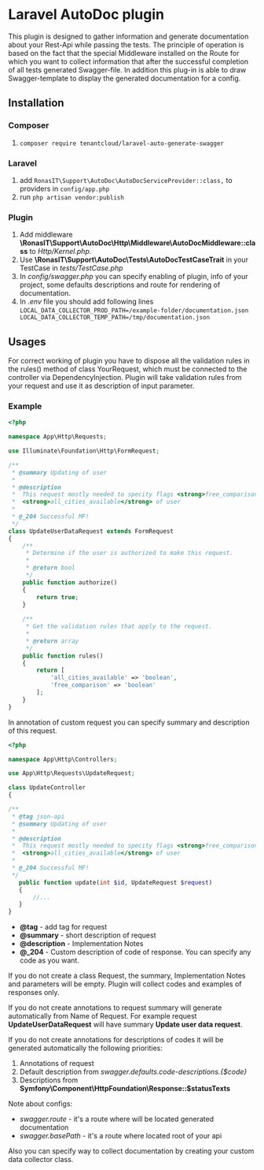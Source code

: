 # Laravel AutoDoc plugin 

This plugin is designed to gather information and generate documentation about 
your Rest-Api while passing the tests. The principle of operation is based on 
the fact that the special Middleware installed on the Route for which you want 
to collect information that after the successful completion of all tests 
generated Swagger-file. In addition this plug-in is able to draw Swagger-template 
to display the generated documentation for a config.

## Installation

### Composer
 1. `composer require tenantcloud/laravel-auto-generate-swagger`

### Laravel
 1. add `RonasIT\Support\AutoDoc\AutoDocServiceProvider::class,` to providers in `config/app.php`
 1. run `php artisan vendor:publish`
 
### Plugin
 1. Add middleware **\RonasIT\Support\AutoDoc\Http\Middleware\AutoDocMiddleware::class** to *Http/Kernel.php*.
 1. Use **\RonasIT\Support\AutoDoc\Tests\AutoDocTestCaseTrait** in your TestCase in *tests/TestCase.php*
 1. In *config/swagger.php* you can specify enabling of plugin, info of your project, 
 some defaults descriptions and route for rendering of documentation. 
 1. In *.env* file you should add following lines
    `
    LOCAL_DATA_COLLECTOR_PROD_PATH=/example-folder/documentation.json  
    LOCAL_DATA_COLLECTOR_TEMP_PATH=/tmp/documentation.json
    `

## Usages
 For correct working of plugin you have to dispose all the validation rules in the rules() method of class YourRequest, 
 which must be connected to the controller via DependencyInjection. Plugin will take validation rules from your request and use it as description 
 of input parameter. 
  
### Example

 ```php
 <?php
 
 namespace App\Http\Requests;  
 
 use Illuminate\Foundation\Http\FormRequest;
 
 /**
  * @summary Updating of user
  *
  * @description
  *  This request mostly needed to specity flags <strong>free_comparison</strong> and 
  *  <strong>all_cities_available</strong> of user
  *
  * @_204 Successful MF!
  */
 class UpdateUserDataRequest extends FormRequest
 {
     /**
      * Determine if the user is authorized to make this request.
      *
      * @return bool
      */
     public function authorize()
     {
         return true;
     }  
   
     /**
      * Get the validation rules that apply to the request.
      *
      * @return array
      */
     public function rules()
     {
         return [
             'all_cities_available' => 'boolean',
             'free_comparison' => 'boolean'
         ];
     }
 }

 ```

In annotation of custom request you can specify summary and description of this request.
 ```php
<?php
 
 namespace App\Http\Controllers;  
 
 use App\Http\Requests\UpdateRequest;
 
 class UpdateController
 { 
 
 /**
  * @tag json-api
  * @summary Updating of user
  *
  * @description
  *  This request mostly needed to specity flags <strong>free_comparison</strong> and 
  *  <strong>all_cities_available</strong> of user
  *
  * @_204 Successful MF!
  */
    public function update(int $id, UpdateRequest $request)
    {
        //...
    }
 }
 ```
 
 - **@tag** - add tag for request
 - **@summary** - short description of request
 - **@description** - Implementation Notes
 - **@_204** - Custom description of code of response. You can specify any code as you want.
 
 If you do not create a class Request, the summary, Implementation Notes and parameters will be empty. 
 Plugin will collect codes and examples of responses only.
 
 If you do not create annotations to request summary will generate automatically from Name of Request.
 For example request **UpdateUserDataRequest** will have summary **Update user data request**.  
 
 If you do not create annotations for descriptions of codes it will be generated automatically the following priorities:
 1. Annotations of request
 2. Default description from *swagger.defaults.code-descriptions.{$code}*
 3. Descriptions from **Symfony\Component\HttpFoundation\Response::$statusTexts**
  
  Note about configs:  
 - *swagger.route* - it's a route where will be located generated documentation  
 - *swagger.basePath* - it's a route where located root of your api
 
Also you can specify way to collect documentation by creating your custom data collector class.
 
